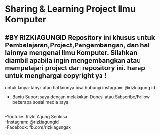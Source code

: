 # Sharing & Learning Project Ilmu Komputer
#BY RIZKIAGUNGID
Repository ini khusus untuk Pembelajaran,Project,Pengembangan, dan hal lainnya mengenai Ilmu Komputer. Silahkan diambil apabila ingin mengembangkan atau mempelajari project dari repository ini.
harap untuk menghargai copyright ya !
-
untuk tanya-tanya atau hal lainnya bisa hubungi
instagram: @rizkiagung.id
- Bantu Suport saya dengan melakukan Donasi atau Subscribe/Follow beberapa sosial media saya.
<br>
-Youtube: Rizki Agung Sentosa
<br>
-Instagram: @rizkiagungid
<br>
-Facebook: fb.com/rizkiagungsx
<br>
